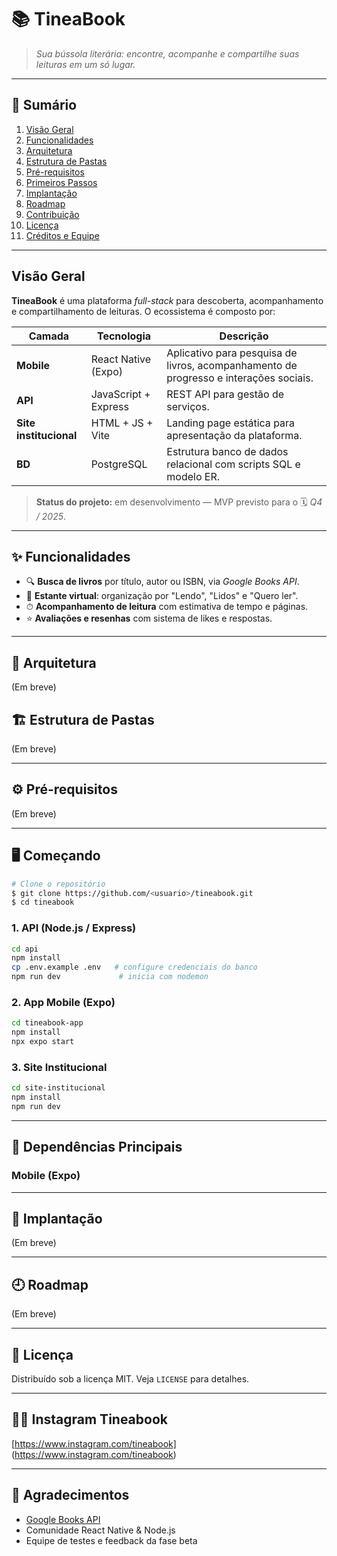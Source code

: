 # 📚 TineaBook

> *Sua bússola literária: encontre, acompanhe e compartilhe suas leituras em um só lugar.*

---

## 📁 Sumário

1. [Visão Geral](#visão-geral)
2. [Funcionalidades](#✨-funcionalidades)
3. [Arquitetura](#🧱-arquitetura)
4. [Estrutura de Pastas](#🏗-estrutura-de-pastas)
5. [Pré-requisitos](#⚙%ef%b8%8f-pré-requisitos)
6. [Primeiros Passos](#🖥%ef%b8%8f-começando)
7. [Implantação](#🚀-implantação)
8. [Roadmap](#🗘%ef%b8%8f-roadmap)
9. [Contribuição](#🤝-contribuição)
10. [Licença](#📄-licença)
11. [Créditos e Equipe](#👩‍💼-contato--equipe)

---

## Visão Geral

**TineaBook** é uma plataforma *full-stack* para descoberta, acompanhamento e compartilhamento de leituras. O ecossistema é composto por:

| Camada                 | Tecnologia           | Descrição                                                                                  |
| ---------------------- | -------------------- | ------------------------------------------------------------------------------------------ |
| **Mobile**             | React Native (Expo)  | Aplicativo para pesquisa de livros, acompanhamento de progresso e interações sociais.      |
| **API**                | JavaScript + Express | REST API para gestão de serviços.  |
| **Site institucional** | HTML + JS + Vite     | Landing page estática para apresentação da plataforma.                                     |
| **BD**                 | PostgreSQL           | Estrutura banco de dados relacional com scripts SQL e modelo ER.                           |

> **Status do projeto:** em desenvolvimento — MVP previsto para o 🗓 *Q4 / 2025*.

---

## ✨ Funcionalidades

* 🔍 **Busca de livros** por título, autor ou ISBN, via *Google Books API*.
* 📖 **Estante virtual**: organização por "Lendo", "Lidos" e "Quero ler".
* ⏱ **Acompanhamento de leitura** com estimativa de tempo e páginas.
* ⭐ **Avaliações e resenhas** com sistema de likes e respostas.

---

## 🧱 Arquitetura

(Em breve)

## 🏗 Estrutura de Pastas

(Em breve)

---

## ⚙️ Pré-requisitos

(Em breve)

---

## 🖥️ Começando

```bash
# Clone o repositório
$ git clone https://github.com/<usuario>/tineabook.git
$ cd tineabook
```

### 1. API (Node.js / Express)

```bash
cd api
npm install
cp .env.example .env   # configure credenciais do banco
npm run dev             # inicia com nodemon
```

### 2. App Mobile (Expo)

```bash
cd tineabook-app
npm install
npx expo start
```

### 3. Site Institucional

```bash
cd site-institucional
npm install
npm run dev
```

---

## 🤖 Dependências Principais

### Mobile (Expo)



---

## 🚀 Implantação

(Em breve)

---

## 🕘️ Roadmap

(Em breve)

---

## 📄 Licença

Distribuído sob a licença MIT. Veja `LICENSE` para detalhes.

---

## 👩‍💼 Instagram Tineabook

[https://www.instagram.com/tineabook] (https://www.instagram.com/tineabook)

---

## 🙏 Agradecimentos

* [Google Books API](https://developers.google.com/books)
* Comunidade React Native & Node.js
* Equipe de testes e feedback da fase beta
